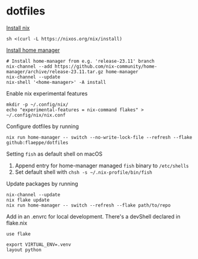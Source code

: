dotfiles
===

[Install nix](https://nixos.org/download.html#nix-install-macos)

```console
sh <(curl -L https://nixos.org/nix/install)
```

[Install home manager](https://nix-community.github.io/home-manager/index.xhtml#ch-installation)

```console
# Install home-manager from e.g. 'release-23.11' branch
nix-channel --add https://github.com/nix-community/home-manager/archive/release-23.11.tar.gz home-manager
nix-channel --update
nix-shell '<home-manager>' -A install
```

Enable nix experimental features

```console
mkdir -p ~/.config/nix/
echo "experimental-features = nix-command flakes" > ~/.config/nix/nix.conf
```

Configure dotfiles by running

```console
nix run home-manager -- switch --no-write-lock-file --refresh --flake github:flaeppe/dotfiles
```

Setting `fish` as default shell on macOS

1. Append entry for home-manager managed `fish` binary to `/etc/shells`
2. Set default shell with `chsh -s ~/.nix-profile/bin/fish`

Update packages by running

```console
nix-channel --update
nix flake update
nix run home-manager -- switch --refresh --flake path/to/repo
```

Add in an .envrc for local development. There's a devShell declared in flake.nix

```console
use flake

export VIRTUAL_ENV=.venv
layout python
```
